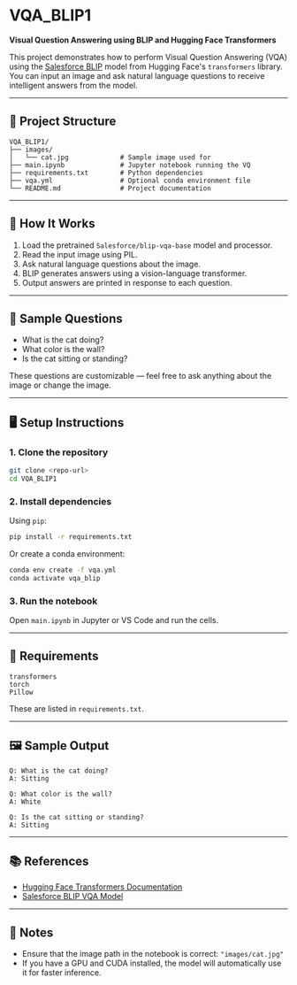 # VQA_BLIP1

**Visual Question Answering using BLIP and Hugging Face Transformers**

This project demonstrates how to perform Visual Question Answering (VQA) using the [Salesforce BLIP](https://huggingface.co/Salesforce/blip-vqa-base) model from Hugging Face's `transformers` library. You can input an image and ask natural language questions to receive intelligent answers from the model.

---

## 📁 Project Structure

```
VQA_BLIP1/
├── images/
│   └── cat.jpg             # Sample image used for 
├── main.ipynb              # Jupyter notebook running the VQ
├── requirements.txt        # Python dependencies
├── vqa.yml                 # Optional conda environment file
└── README.md               # Project documentation
```

---

## 🚀 How It Works

1. Load the pretrained `Salesforce/blip-vqa-base` model and processor.
2. Read the input image using PIL.
3. Ask natural language questions about the image.
4. BLIP generates answers using a vision-language transformer.
5. Output answers are printed in response to each question.

---

## 🧠 Sample Questions

- What is the cat doing?
- What color is the wall?
- Is the cat sitting or standing?

These questions are customizable — feel free to ask anything about the image or change the image.

---

## 🖥️ Setup Instructions

### 1. Clone the repository

```bash
git clone <repo-url>
cd VQA_BLIP1
```

### 2. Install dependencies

Using `pip`:

```bash
pip install -r requirements.txt
```

Or create a conda environment:

```bash
conda env create -f vqa.yml
conda activate vqa_blip
```

### 3. Run the notebook

Open `main.ipynb` in Jupyter or VS Code and run the cells.

---

## 🧾 Requirements

```
transformers
torch
Pillow
```

These are listed in `requirements.txt`.

---

## 🖼️ Sample Output

```
Q: What is the cat doing?
A: Sitting

Q: What color is the wall?
A: White

Q: Is the cat sitting or standing?
A: Sitting
```

---

## 📚 References

- [Hugging Face Transformers Documentation](https://huggingface.co/docs/transformers)
- [Salesforce BLIP VQA Model](https://huggingface.co/Salesforce/blip-vqa-base)

---

## 📌 Notes

- Ensure that the image path in the notebook is correct: `"images/cat.jpg"`
- If you have a GPU and CUDA installed, the model will automatically use it for faster inference.